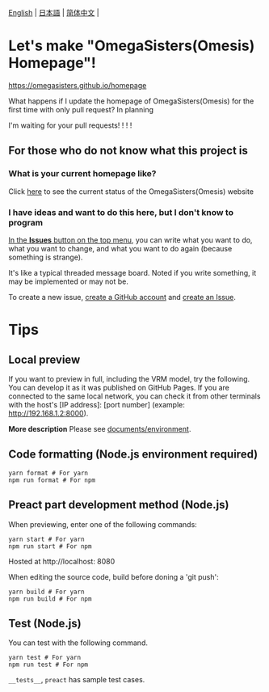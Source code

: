 [English](README.en.md) | [日本語](README.md) | [简体中文](README.zh_hans.md) |

# Let's make "OmegaSisters(Omesis) Homepage"!

https://omegasisters.github.io/homepage

What happens if I update the homepage of OmegaSisters(Omesis) for the first time with only pull request? In planning

I'm waiting for your pull requests! ! ! !

## For those who do not know what this project is

### What is your current homepage like?

Click [here](https://omegasisters.github.io/homepage) to see the current status of the OmegaSisters(Omesis) website

### I have ideas and want to do this here, but I don't know to program

[In the **Issues** button on the top menu](https://github.com/omegasisters/homepage/issues), you can write what you want to do, what you want to change, and what you want to do again (because something is strange).

It's like a typical threaded message board.
Noted if you write something, it may be implemented or may not be.

To create a new issue, [create a GitHub account](https://github.com/join?source_repo=omegasisters%2Fhomepage) and [create an Issue](https://github.com/omegasisters/homepage/issues/new).

# Tips

## Local preview

If you want to preview in full, including the VRM model, try the following.
You can develop it as it was published on GitHub Pages.
If you are connected to the same local network, you can check it from other terminals with the host's [IP address]: [port number] (example: http://192.168.1.2:8000).

**More description**
Please see [documents/environment](documents/environment).

## Code formatting (Node.js environment required)

```
yarn format # For yarn
npm run format # For npm
```

## Preact part development method (Node.js)

When previewing, enter one of the following commands:

```
yarn start # For yarn
npm run start # For npm
```

Hosted at http://localhost: 8080

When editing the source code, build before doning a 'git push':

```
yarn build # For yarn
npm run build # For npm
```

## Test (Node.js)

You can test with the following command.

```
yarn test # For yarn
npm run test # For npm
```

`__tests__`, `preact` has sample test cases.

